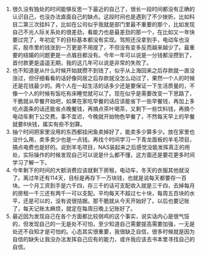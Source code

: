 1. 很久没有独处的时间能够反思一下最近的自己了，很长一段时间都没有正确的认识自己，也没办法直面自己的缺点。这段时间也是遇到了不少挫折。比如科目二第三次挂科了，比如在公司似乎我就是部门里最不重要的那个，比如发现自己不光人际关系处的很差劲，看能力也是最差劲的那一个，在比如又一年快要过完了，年初定下的目标基本都没有实现。驾照还没拿到手，电动车也没买，股市里的钱涨到一万更是不用提了，不但没有变多反而越来越少了。最重要的结婚的问题更是一点眉目都没有。今年一年可以说是一分钱都没攒到了，首付款更是遥遥无期，我的这几年可以说是非常的失败了。
2. 也不知道是从什么时候开始就攒不到钱了，似乎从上海回来之后存款就一直没涨过，但仔细看看的话好像同居之后存款就没怎么动过了，果然一个人的时候还是花钱最少的。两个人在一起生活的话多少还是要保证一下生活质量的，不像一个人的时候有饭吃有床睡觉就可以了。现在似乎是需要改变一下思路了，干脆就从早餐开始吧，如果在家吃早餐的话应该能省下一些早餐钱，再加上多吃点面条的话还能省点晚餐钱，再搞点茶叶喝茶，又剩下一些饮料钱，再搞个电动车剩下公交费。事不宜迟，今晚就开始物色早餐了，不然每天早上的早餐就要8块钱，属实有些不划算。
3. 抽个时间把家里没用的东西都挂闲鱼卖掉好了，能卖多少算多少。放在家里也没什么用，卖多卖少也是一点钱。再找个时间学习一下青龙面板的羊毛项目，搞点电费也是好的。说到羊毛项目，NAS装起来之后感觉没能发挥真正的用处，实际操作的时候发现自己可以说是什么都不懂，这方面还是要花更多时间学习了解一下。
4. 今年剩下的时间的大额消费应该就剩下房租，电动车，冬天的衣服其他就没了。离过年还有114天，目标是再存下一万块钱，也就是说每天都要存一百块。一个月工资到手是六千四，存三千的话可支配收入就是三千四，去掉每月的房租一千三还有两千一可以支配。平均每天不超过七十块，每周五百块的水平，还是可以的，没有说很拮据。那干脆就从今天开始好了。以后也要记账了，每天记账太麻烦，就定在每周日晚上记账好了。
5. 最近因为发现自己在各个方面都比较弱鸡的这个事实，说实话内心是很气馁的，但发现自己的一无是处不可怕，至少知道自己需要提高需要加强，一无是处还不自知才是可怕的。心态其实很重要，我很缺乏自信，很多时候就是因为自信的缺失让我没办法发挥自己应有的能力，或许我应该去书本里寻找自己的自信。